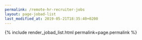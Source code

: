 ```yaml
---
permalink: /remote-hr-recruiter-jobs
layout: page-jobad-list
last_modified_at: 2019-05-21T18:35:40+0200
---
```

{% include render_jobad_list.html permalink=page.permalink %}
